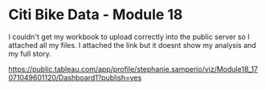 # Citi Bike Data - Module 18

I couldn't get my workbook to upload correctly into the public server so I attached all my files. I attached the link but it doesnt show my analysis and my full story. 

https://public.tableau.com/app/profile/stephanie.samperio/viz/Module18_17071049601120/Dashboard1?publish=yes
